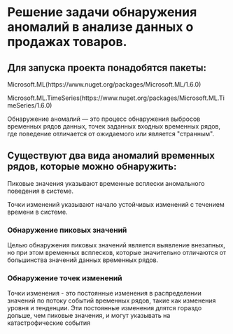 <h1>Решение задачи обнаружения аномалий в анализе данных о продажах товаров.</h1>
<div>
  <h2>Для запуска проекта понадобятся пакеты:</h2>
  <p>Microsoft.ML(https://www.nuget.org/packages/Microsoft.ML/1.6.0)</p>
  <p>Microsoft.ML.TimeSeries(https://www.nuget.org/packages/Microsoft.ML.TimeSeries/1.6.0)</p>
</div>
<div>
  <p>Обнаружение аномалий — это процесс обнаружения выбросов временных рядов данных, точек заданных входных временных рядов, где поведение отличается от ожидаемого или является "странным".</p>
  <h2>Существуют два вида аномалий временных рядов, которые можно обнаружить:</h2>
  <p>Пиковые значения указывают временные всплески аномального поведения в системе.</p>
  <p>Точки изменений указывают начало устойчивых изменений с течением времени в системе.</p>
</div>
<div>
  <h3>Обнаружение пиковых значений</h3>
  <p>Целью обнаружения пиковых значений является выявление внезапных, но при этом временных всплесков, которые значительно отличаются от большинства значений данных временных рядов.</p>
  <h3>Обнаружение точек изменений</h3>
  <p>Точки изменения - это постоянные изменения в распределении значений по потоку событий временных рядов, такие как изменения уровня и тенденции. Эти постоянные изменения длятся гораздо дольше, чем пиковые значения, и могут указывать на катастрофические события</p>
</div>
